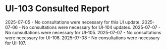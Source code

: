 # UI-103 Consulted Report

2025-07-05 - No consultations were necessary for this UI update.
2025-07-06 - No consultations were necessary for UI-104 updates.
2025-07-07 - No consultations were necessary for UI-105.
2025-07-07 - No consultations were necessary for UI-106.
2025-07-08 - No consultations were necessary for UI-107.
